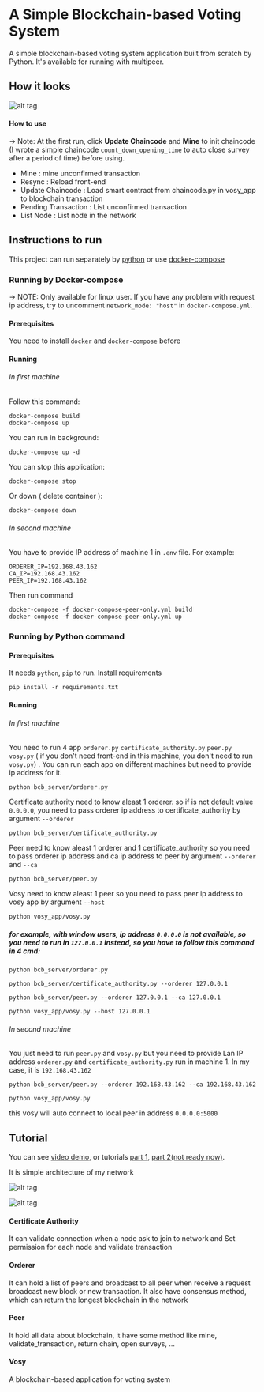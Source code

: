 # A Simple Blockchain-based Voting System

A simple  blockchain-based voting system application built from scratch by Python. It's available for running with multipeer.


## How it looks

![alt tag](https://raw.githubusercontent.com/ngocjr7/voting-blockchain/master/docs/sample.png)


#### How to use
-> Note: At the first run, click **Update Chaincode** and **Mine** to init chaincode (I wrote a simple chaincode ```count_down_opening_time``` to auto close survey after a period of time) before using.

* Mine : mine unconfirmed transaction
* Resync : Reload front-end
* Update Chaincode : Load smart contract from chaincode.py in vosy_app to blockchain transaction
* Pending Transaction : List unconfirmed transaction
* List Node : List node in the network

## Instructions to run

This project can run separately by [python](https://github.com/ngocjr7/voting-blockchain#running-by-python-command) or use [docker-compose](https://github.com/ngocjr7/voting-blockchain#running-by-docker-compose)

### Running by Docker-compose
-> NOTE: Only available for linux user. If you have any problem with request ip address, try to uncomment `network_mode: "host"` in `docker-compose.yml`.

#### Prerequisites

You need to install `docker` and `docker-compose` before

#### Running

###### In first machine 

Follow this command:

```
docker-compose build
docker-compose up
```

You can run in background:
```
docker-compose up -d
```
You can stop this application:
```
docker-compose stop
```
Or down ( delete container ): 
```
docker-compose down
```

###### In second machine
You have to provide IP address of machine 1 in `.env` file. For example:

```
ORDERER_IP=192.168.43.162
CA_IP=192.168.43.162
PEER_IP=192.168.43.162
```

Then run command

```
docker-compose -f docker-compose-peer-only.yml build
docker-compose -f docker-compose-peer-only.yml up
```

### Running by Python command

#### Prerequisites

It needs `python`, `pip` to run. Install requirements 

```
pip install -r requirements.txt
```

#### Running

###### In first machine
You need to run 4 app `orderer.py` `certificate_authority.py` `peer.py` `vosy.py` ( if you don't need front-end in this machine, you don't need to run `vosy.py`) . You can run each app on different machines but need to provide ip address for it. 

```
python bcb_server/orderer.py
```

Certificate authority need to know aleast 1 orderer. so if is not default value `0.0.0.0`, you need to pass orderer ip address to certificate_authority by argument `--orderer`
```
python bcb_server/certificate_authority.py
```

Peer need to know aleast 1 orderer and 1 certificate_authority so you need to pass orderer ip address and ca ip address to peer by argument `--orderer` and `--ca`
```
python bcb_server/peer.py
```

Vosy need to know aleast 1 peer so you need to pass peer ip address to vosy app by argument `--host`
```
python vosy_app/vosy.py
```

##### for example, with window users, ip address `0.0.0.0` is not available, so you need to run in `127.0.0.1` instead, so you have to follow this command in 4 cmd:

```
python bcb_server/orderer.py
```
```
python bcb_server/certificate_authority.py --orderer 127.0.0.1
```
```
python bcb_server/peer.py --orderer 127.0.0.1 --ca 127.0.0.1
```
```
python vosy_app/vosy.py --host 127.0.0.1
```

###### In second machine
You just need to run `peer.py` and `vosy.py` but you need to provide Lan IP address `orderer.py` and `certificate_authority.py` run in machine 1. In my case, it is `192.168.43.162`

```
python bcb_server/peer.py --orderer 192.168.43.162 --ca 192.168.43.162
```

```
python vosy_app/vosy.py
```

this vosy will auto connect to local peer in address `0.0.0.0:5000`

## Tutorial

You can see [video demo](https://www.youtube.com/watch?v=CqNoDjuf6EE), or tutorials [part 1](https://medium.com/datadriveninvestor/build-a-blockchain-application-from-scratch-in-python-understanding-blockchain-1a6f1592e42a), [part 2(not ready now)]().

It is simple architecture of my network

![alt tag](https://raw.githubusercontent.com/ngocjr7/voting-blockchain/master/docs/architecture.png)

![alt tag](https://raw.githubusercontent.com/ngocjr7/voting-blockchain/master/docs/network_sample.png)


#### Certificate Authority

It can validate connection when a node ask to join to network and Set permission for each node and validate transaction

#### Orderer

It can hold a list of peers and broadcast to all peer when receive a request broadcast new block or new transaction.
It also have consensus method, which can return the longest blockchain in the network

#### Peer

It hold all data about blockchain, it have some method like mine, validate_transaction, return chain, open surveys, ...

#### Vosy

A blockchain-based application for voting system
